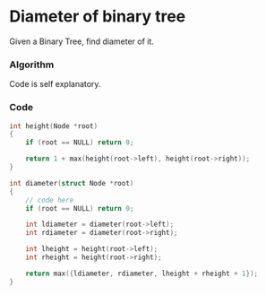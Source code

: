 # Diameter of binary tree
Given a Binary Tree, find diameter of it.

### Algorithm
Code is self explanatory.

### Code

```cpp
int height(Node *root)
{
    if (root == NULL) return 0;

    return 1 + max(height(root->left), height(root->right));
}

int diameter(struct Node *root)
{
    // code here
    if (root == NULL) return 0;

    int ldiameter = diameter(root->left);
    int rdiameter = diameter(root->right);

    int lheight = height(root->left);
    int rheight = height(root->right);

    return max({ldiameter, rdiameter, lheight + rheight + 1});
}
```
